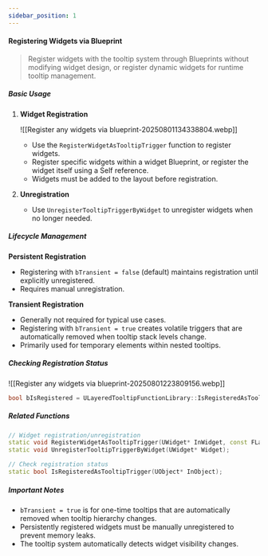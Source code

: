 ```yaml
---
sidebar_position: 1
---
```

#### Registering Widgets via Blueprint

> Register widgets with the tooltip system through Blueprints without modifying widget design, or register dynamic widgets for runtime tooltip management.

##### Basic Usage

1. **Widget Registration**
   
    ![[Register any widgets via blueprint-20250801134338804.webp]]
    
    - Use the `RegisterWidgetAsTooltipTrigger` function to register widgets.
    - Register specific widgets within a widget Blueprint, or register the widget itself using a Self reference.
    - Widgets must be added to the layout before registration.
2. **Unregistration**
    
    - Use `UnregisterTooltipTriggerByWidget` to unregister widgets when no longer needed.

##### Lifecycle Management

**Persistent Registration**

- Registering with `bTransient = false` (default) maintains registration until explicitly unregistered.
- Requires manual unregistration.

**Transient Registration**

- Generally not required for typical use cases.
- Registering with `bTransient = true` creates volatile triggers that are automatically removed when tooltip stack levels change.
- Primarily used for temporary elements within nested tooltips.

##### Checking Registration Status

![[Register any widgets via blueprint-20250801223809156.webp]]

```cpp
bool bIsRegistered = ULayeredTooltipFunctionLibrary::IsRegisteredAsTooltipTrigger(MyWidget);
```

##### Related Functions

```cpp
// Widget registration/unregistration
static void RegisterWidgetAsTooltipTrigger(UWidget* InWidget, const FLayeredToolTipTriggerData& TooltipTriggerData, bool bTransient = false);
static void UnregisterTooltipTriggerByWidget(UWidget* Widget);

// Check registration status
static bool IsRegisteredAsTooltipTrigger(UObject* InObject);
```

##### Important Notes

- `bTransient = true` is for one-time tooltips that are automatically removed when tooltip hierarchy changes.
- Persistently registered widgets must be manually unregistered to prevent memory leaks.
- The tooltip system automatically detects widget visibility changes.